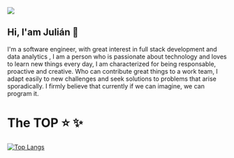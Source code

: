 <img src="https://cyfuture.com/blog/wp-content/uploads/2019/12/custom-software-development.png">

## Hi, I'am Julián 👋

I'm a software engineer, with great interest in full stack development and data analytics , I am a person who is passionate about technology and loves to learn new things every day, I am characterized for being responsable, proactive and creative. Who can contribute great things to a work team, I adapt easily to new challenges and seek solutions to problems that arise sporadically. I firmly believe that currently if we can imagine, we can program it.

# The TOP :star: :sparkles:
[![Top Langs](https://github-readme-stats.vercel.app/api/top-langs/?username=El-Mabe&langs_count=8)](https://github.com/El-Mabe/github-readme-stats)




<!--
**El-Mabe/El-Mabe** is a ✨ _special_ ✨ repository because its `README.md` (this file) appears on your GitHub profile.

Here are some ideas to get you started:

- 🔭 I’m currently working on ...
- 🌱 I’m currently learning ...
- 👯 I’m looking to collaborate on ...
- 🤔 I’m looking for help with ...
- 💬 Ask me about ...
- 📫 How to reach me: ...
- 😄 Pronouns: ...
- ⚡ Fun fact: ...
-->
